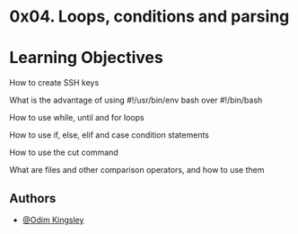 
# 0x04. Loops, conditions and parsing

# Learning Objectives

How to create SSH keys

What is the advantage of using #!/usr/bin/env bash over #!/bin/bash

How to use while, until and for loops

How to use if, else, elif and case condition statements

How to use the cut command

What are files and other comparison operators, and how to use them
## Authors

- [@Odim Kingsley](https://www.github.com/okekingscodes)


